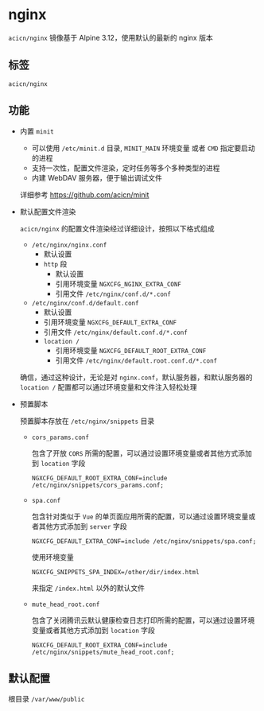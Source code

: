 # nginx

`acicn/nginx` 镜像基于 Alpine 3.12，使用默认的最新的 nginx 版本

## 标签

`acicn/nginx`

## 功能

* 内置 `minit`

    - 可以使用 `/etc/minit.d` 目录, `MINIT_MAIN` 环境变量 或者 `CMD` 指定要启动的进程
    - 支持一次性，配置文件渲染，定时任务等多个多种类型的进程
    - 内建 WebDAV 服务器，便于输出调试文件

    
    详细参考 https://github.com/acicn/minit

* 默认配置文件渲染

    `acicn/nginx` 的配置文件渲染经过详细设计，按照以下格式组成

    * `/etc/nginx/nginx.conf`
        * 默认设置
        * `http` 段
            * 默认设置
            * 引用环境变量 `NGXCFG_NGINX_EXTRA_CONF`
            * 引用文件 `/etc/nginx/conf.d/*.conf`
    * `/etc/nginx/conf.d/default.conf`
        * 默认设置
        * 引用环境变量 `NGXCFG_DEFAULT_EXTRA_CONF`
        * 引用文件 `/etc/nginx/default.conf.d/*.conf`
        * `location /`
            * 引用环境变量 `NGXCFG_DEFAULT_ROOT_EXTRA_CONF`
            * 引用文件 `/etc/nginx/default.root.conf.d/*.conf`

    确信，通过这种设计，无论是对 `nginx.conf`，默认服务器，和默认服务器的 `location /` 配置都可以通过环境变量和文件注入轻松处理

* 预置脚本

    预置脚本存放在 `/etc/nginx/snippets` 目录

    * `cors_params.conf`

        包含了开放 `CORS` 所需的配置，可以通过设置环境变量或者其他方式添加到 `location` 字段

        `NGXCFG_DEFAULT_ROOT_EXTRA_CONF=include /etc/nginx/snippets/cors_params.conf;`

    * `spa.conf`

        包含针对类似于 `Vue` 的单页面应用所需的配置，可以通过设置环境变量或者其他方式添加到 `server` 字段

        `NGXCFG_DEFAULT_EXTRA_CONF=include /etc/nginx/snippets/spa.conf;`

        使用环境变量

        `NGXCFG_SNIPPETS_SPA_INDEX=/other/dir/index.html`

        来指定 `/index.html` 以外的默认文件

    * `mute_head_root.conf`

        包含了关闭腾讯云默认健康检查日志打印所需的配置，可以通过设置环境变量或者其他方式添加到 `location` 字段

        `NGXCFG_DEFAULT_ROOT_EXTRA_CONF=include /etc/nginx/snippets/mute_head_root.conf;`

## 默认配置

根目录 `/var/www/public`

